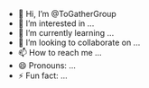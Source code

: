 - 👋 Hi, I’m @ToGatherGroup
- 👀 I’m interested in ...
- 🌱 I’m currently learning ...
- 💞️ I’m looking to collaborate on ...
- 📫 How to reach me ...
- 😄 Pronouns: ...
- ⚡ Fun fact: ...

<!---
ToGatherGroup/ToGatherGroup is a ✨ special ✨ repository because its `README.md` (this file) appears on your GitHub profile.
You can click the Preview link to take a look at your changes.
--->
